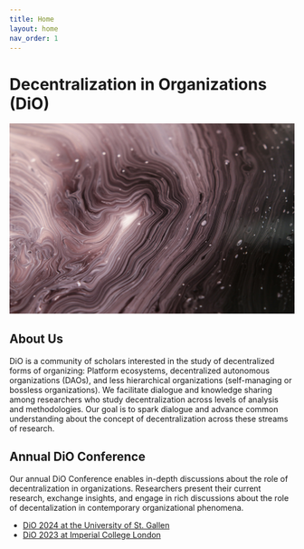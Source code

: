 ```yaml
---
title: Home
layout: home
nav_order: 1
---
```


# Decentralization in Organizations (DiO)

![cover](/asset/cover.jpg)

## About Us

DiO is a community of scholars interested in the study of decentralized forms of organizing: Platform ecosystems, decentralized autonomous organizations (DAOs), and less hierarchical organizations (self-managing or bossless organizations). We facilitate dialogue and knowledge sharing among researchers who study decentralization across levels of analysis and methodologies. Our goal is to spark dialogue and advance common understanding about the concept of decentralization across these streams of research.

## Annual DiO Conference

Our annual DiO Conference enables in-depth discussions about the role of decentralization in organizations. Researchers present their current research, exchange insights, and engage in rich discussions about the role of decentalization in contemporary organizational phenomena.

- [DiO 2024 at the University of St. Gallen](https://dio-community.org/dio_2024/dio_2024.html)
- [DiO 2023 at Imperial College London](https://dio-community.org/dio_2023/dio_2023.html)